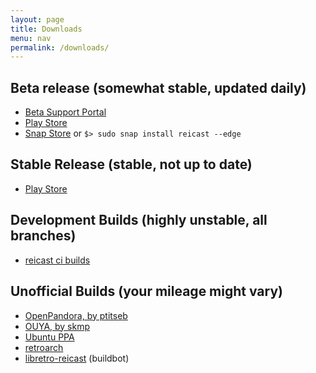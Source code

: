 ```yaml
---
layout: page
title: Downloads
menu: nav
permalink: /downloads/
---
```


Beta release (somewhat stable, updated daily)
---
- [Beta Support Portal](http://beta.reicast.com)
- [Play Store](http://enroll.reicast.com)
- [Snap Store](https://snapcraft.io/reicast) or `$> sudo snap install reicast --edge`

Stable Release (stable, not up to date)
---
- [Play Store](https://play.google.com/store/apps/details?id=com.reicast.emulator)


Development Builds (highly unstable, all branches)
---
- [reicast ci builds](http://builds.reicast.com/)


Unofficial Builds (your mileage might vary)
---
- [OpenPandora, by ptitseb](http://repo.openpandora.org/?page=detail&app=reicast_ptitseb)
- [OUYA, by skmp](https://www.ouya.tv/game/reicast/)
- [Ubuntu PPA](https://code.launchpad.net/~random-stuff/+archive/ubuntu/ppa)
- [retroarch](http://www.retroarch.com/?page=platforms)
- [libretro-reicast](http://buildbot.libretro.com/) (buildbot)
